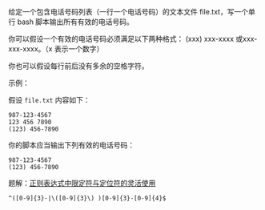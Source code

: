 给定一个包含电话号码列表（一行一个电话号码）的文本文件 file.txt，写一个单行 bash 脚本输出所有有效的电话号码。

你可以假设一个有效的电话号码必须满足以下两种格式： (xxx) xxx-xxxx 或xxx-xxx-xxxx。（x 表示一个数字）

你也可以假设每行前后没有多余的空格字符。

示例：

假设 `file.txt` 内容如下：

``` 
987-123-4567
123 456 7890
(123) 456-7890
```

你的脚本应当输出下列有效的电话号码：

``` 
987-123-4567
(123) 456-7890
```

题解：[正则表达式中限定符与定位符的灵活使用](https://leetcode-cn.com/problems/valid-phone-numbers/solution/zheng-ze-biao-da-shi-zhong-xian-ding-fu-yu-ding-we/)

``` 
^([0-9]{3}-|\([0-9]{3}\) )[0-9]{3}-[0-9]{4}$
```
